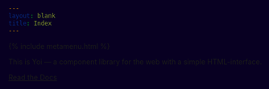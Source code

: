 ```yaml
---
layout: blank
title: Index
---
```


<!-- meta menu -->

{% include metamenu.html %}

<!-- section intro -->

<section id="intro" class="center">
    <div class="l:w-1-2 m:w-2-3 m-lr-auto p-lr-5">
        <p class="fs-6 lh-8 m-t-4 c-white">This is Yoi &mdash; a component library for the web with a simple HTML-interface.</p>
        <p class="m-t-5">
            <a class="button button--primary button--large button--flat" href="{{ site.github.url }}/start/">Read the Docs</a>
        </p>
    </div>
</section>

<!-- footer -->

{% include pagefooter.html %}

<!-- custom styling -->

<style>
    html, body { background: #080022; }
    #intro { min-height: calc(100vh - 8.5rem); }
</style>

